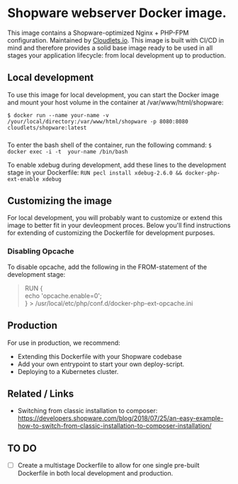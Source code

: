 # Shopware webserver Docker image.
This image contains a Shopware-optimized Nginx + PHP-FPM configuration. Maintained by [Cloudlets.io](https://cloudlets.io). This image is built with CI/CD in mind and therefore provides a solid base image ready to be used in all stages your application lifecycle: from local development up to production. 

## Local development
To use this image for local development, you can start the Docker image and mount your host volume in the container at /var/www/html/shopware:

```$ docker run --name your-name -v /your/local/directory:/var/www/html/shopware -p 8080:8080 cloudlets/shopware:latest```
###
To enter the bash shell of the container, run the following command:
```$ docker exec -i -t  your-name /bin/bash```

To enable xdebug during development, add these lines to the development stage in your Dockerfile:
```RUN pecl install xdebug-2.6.0 && docker-php-ext-enable xdebug```

## Customizing the image
For local development, you will probably want to customize or extend this image to better fit in your devleopment proces. Below you'll find instructions for extending of customizing the Dockerfile for development purposes.

### Disabling Opcache
To disable opcache, add the following in the FROM-statement of the development stage:
> RUN
>  { \
>     echo 'opcache.enable=0'; \
> } > /usr/local/etc/php/conf.d/docker-php-ext-opcache.ini

## Production
For use in production, we recommend:
 - Extending this Dockerfile with your Shopware codebase
 - Add your own entrypoint to start your own deploy-script.
 - Deploying to a Kubernetes cluster. 

## Related / Links ##
 - Switching from classic installation to composer: https://developers.shopware.com/blog/2018/07/25/an-easy-example-how-to-switch-from-classic-installation-to-composer-installation/
 
## TO DO
- [ ] Create a multistage Dockerfile to allow for one single pre-built Dockerfile in both local development and production.

